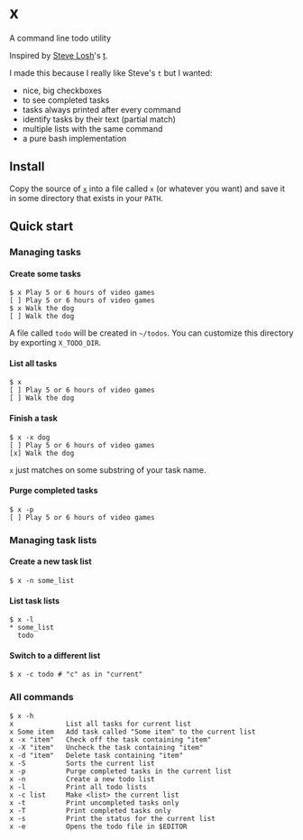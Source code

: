 # x
 
A command line todo utility

Inspired by [Steve Losh](https://stevelosh.com/)'s [t](https://github.com/sjl/t).

I made this because I really like Steve's `t` but I wanted:

  - nice, big checkboxes
  - to see completed tasks
  - tasks always printed after every command
  - identify tasks by their text (partial match)
  - multiple lists with the same command
  - a pure bash implementation

## Install

Copy the source of [`x`](./x) into a file called `x` (or whatever you want) and
save it in some directory that exists in your `PATH`.

## Quick start

### Managing tasks

#### Create some tasks

```shell
$ x Play 5 or 6 hours of video games
[ ] Play 5 or 6 hours of video games
$ x Walk the dog
[ ] Walk the dog
```

A file called `todo` will be created in `~/todos`.  You can customize this
directory by exporting `X_TODO_DIR`.

#### List all tasks

```shell
$ x
[ ] Play 5 or 6 hours of video games
[ ] Walk the dog
```

#### Finish a task

```shell
$ x -x dog
[ ] Play 5 or 6 hours of video games
[x] Walk the dog
```

`x` just matches on some substring of your task name.

#### Purge completed tasks 

```shell
$ x -p
[ ] Play 5 or 6 hours of video games
```

### Managing task lists

#### Create a new task list

```shell
$ x -n some_list
```

#### List task lists

```shell
$ x -l
* some_list
  todo
```

#### Switch to a different list

```shell
$ x -c todo # "c" as in "current"
```

### All commands

```shell
$ x -h
x             List all tasks for current list
x Some item   Add task called "Some item" to the current list
x -x "item"   Check off the task containing "item"
x -X "item"   Uncheck the task containing "item"
x -d "item"   Delete task containing "item"
x -S          Sorts the current list
x -p          Purge completed tasks in the current list
x -n          Create a new todo list
x -l          Print all todo lists
x -c list     Make <list> the current list
x -t          Print uncompleted tasks only
x -T          Print completed tasks only
x -s          Print the status for the current list
x -e          Opens the todo file in $EDITOR
```
